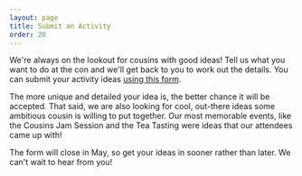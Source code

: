```yaml
---
layout: page
title: Submit an Activity
order: 20
---
```


We're always on the lookout for cousins with good ideas! Tell us what you want to do at the con and we'll get back to you to work out the details. You can submit your activity ideas [using this form](https://docs.google.com/forms/d/e/1FAIpQLSf8lJBH8NTmf5ixCQoi8UuOdhEry3wVM_p6zT5yx5Dpze05Vw/viewform).

The more unique and detailed your idea is, the better chance it will be accepted. That said, we are also looking for cool, out-there ideas some ambitious cousin is willing to put together. Our most memorable events, like the Cousins Jam Session and the Tea Tasting were ideas that our attendees came up with!

The form will close in May, so get your ideas in sooner rather than later. We can't wait to hear from you!
